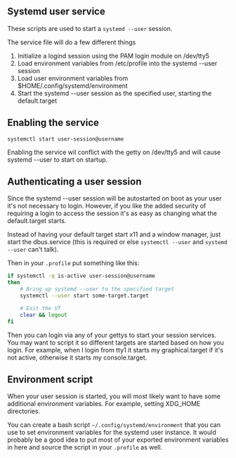 ## Systemd user service

These scripts are used to start a `systemd --user` session.

The service file will do a few different things

 1. Initialize a logind session using the PAM login module on /dev/tty5
 2. Load environment variables from /etc/profile into the systemd --user session
 3. Load user environment variables from $HOME/.config/systemd/environment
 4. Start the systemd --user session as the specified user, starting the
	default.target

## Enabling the service

    systemctl start user-session@username

Enabling the service wil conflict with the getty on /dev/tty5 and will cause
systemd --user to start on startup.

## Authenticating a user session

Since the systemd --user session will be autostarted on boot as your user it's
not necessary to login. However, if you like the added security of requiring a
login to access the session it's as easy as changing what the default.target
starts.

Instead of having your default target start x11 and a window manager, just start
the dbus.service (this is required or else `systemctl --user` and `systemd
--user` can't talk).

Then in your `.profile` put something like this:

```bash
if systemctl -q is-active user-session@username
then
	# Bring up systemd --user to the specified target
	systemctl --user start some-target.target

	# Exit the VT
	clear && logout
fi
```

Then you can login via any of your gettys to start your session services. You
may want to script it so different targets are started based on how you login.
For example, when I login from tty1 it starts my graphical.target if it's not
active, otherwise it starts my console.target.

## Environment script

When your user session is started, you will most likely want to have some
additional environment variables. For example, setting XDG_HOME directories.

You can create a bash script `~/.config/systemd/environment` that you can use to
set environment variables for the systemd user instance. It would probably be a
good idea to put most of your exported environment variables in here and source
the script in your `.profile` as well.
